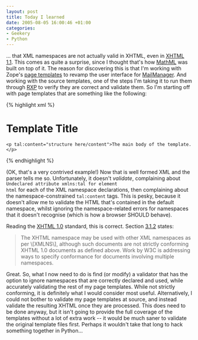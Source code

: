 ```yaml
---
layout: post
title: Today I learned
date: 2005-08-05 16:00:46 +01:00
categories:
- Geekery
- Python
---
```

... that XML namespaces are not actually valid in XHTML, even in [XHTML 1.1](http://www.w3.org/TR/xhtml11/).  This comes as quite a surprise, since I thought that's how [MathML](http://www.w3.org/Math/) was built on top of it.  The reason for discovering this is that I'm working with Zope's [page templates](http://www.plope.com/Books/2_7Edition/ZPT.stx) to revamp the user interface for [MailManager](http://mailmanager.sourceforge.net).  And working with the source templates, one of the steps I'm taking it to run them through [RXP](http://www.cogsci.ed.ac.uk/~richard/rxp.html) to verify they are correct and validate them.  So I'm starting off with page templates that are something like the following:

{% highlight xml %}
<?xml version="1.0" encoding="utf-8"?>
<!DOCTYPE html PUBLIC "-//W3C//DTD XHTML 1.0 Strict//EN"
                      "http://www.w3.org/TR/xhtml1/DTD/xhtml1-strict.dtd">
<html xmlns="http://www.w3.org/1999/xhtml"
  xmlns:tal="http://xml.zope.org/namespaces/tal"
  xmlns:metal="http://xml.zope.org/namespaces/metal"
  xmlns:i18n="http://xml.zope.org/namespaces/i18n"
  i18n:domain="mailmanager">
  <head>
    <title tal:content="here/title">Template Title</title>
  </head>
  <body>
    <h1 tal:content="here/title">Template Title</h1>

    <p tal:content="structure here/content">The main body of the template.</p>
  </body>
</html>
{% endhighlight %}

(OK, that's a very contrived example!)  Now that is well formed XML and the parser tells me so.  Unfortunately, it doesn't <em>validate</em>, complaining about <code>Undeclared attribute xmlns:tal for element html</code> for each of the XML namespace declarations, then complaining about the namespace-constrained <code>tal:content</code> tags.  This is pesky, because it doesn't allow me to validate the HTML that's contained in the default namespace, whilst ignoring the namespace-related errors for namespaces that it doesn't recognise (which is how a browser SHOULD behave).

Reading the [XHTML 1.0](http://www.w3.org/TR/xhtml1/) standard, this is correct.  Section [3.1.2](http://www.w3.org/TR/xhtml1/#well-formed) states:

<blockquote>
<p>The XHTML namespace may be used with other XML namespaces as per \[XMLNS\], although such documents are not strictly conforming XHTML 1.0 documents as defined above. Work by W3C is addressing ways to specify conformance for documents involving multiple namespaces.</p>
</blockquote>

Great.  So, what I now need to do is find (or modify) a validator that has the option to ignore namespaces that are correctly declared and used, while accurately validating the rest of my page templates.  While not strictly conforming, it is definitely what I would consider most useful.  Alternatively, I could not bother to validate my page templates at source, and instead validate the resulting XHTML once they are processed.  This does need to be done anyway, but it isn't going to provide the full coverage of the templates without a lot of extra work -- it would be much saner to validate the original template files first.  Perhaps it wouldn't take that long to hack something together in Python...
